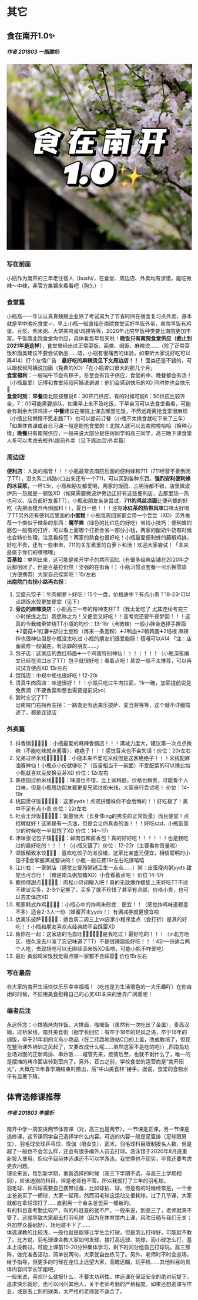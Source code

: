 # 其它

## 食在南开1.0✨
##### 作者 201803 一瓶酸奶
![题图](pictures\food\QQpic20210802225545.jpg)
### 写在前面
小瓶作为南开的三年老住宿人（bushi/，在食堂、周边店、外卖均有涉猎，能吃微辣～中辣，非官方集锦来看看吧（狗头）！  
### 食堂篇
小瓶高一一年认认真真兢兢业业除了考试周为了节省时间在宿舍复习点外卖，基本就是早中晚吃食堂✓，早上小瓶一般直接在南院食堂买好早饭外带，南院早饭有鸡蛋、豆浆、紫米粥、大饼夹鸡蛋\鸡排等等，2020年北院早饭种类要比南院更加丰富。午饭南北院食堂均供应，具体看每年每天啦！**晚饭只有南院食堂供应（截止到2021年是这样）**，食堂曾经出过正常菜饭、面类、焗饭、麻辣烫……（除了正常菜饭和面类建议不要尝试新品……唔，小瓶有很痛苦的体验，如果听大家说好吃可以再414）打个友情广告：**最好吃的麻辣烫见下文周边店！！！** 面类还是不错的，可以跟叔叔阿姨说加面（免费的XD）「在小瓶胃口很大的那几个月」  
**食堂福利**：一般端午节会有粽子，冬至会有饺子供应，食堂的中、晚餐都会有汤！（小瓶最爱）记得和食堂叔叔阿姨说谢谢！他们会感到快乐的XD 同时你也会快乐🦆  
**食堂时刻**：**早餐**南北院按理说6：30开门供应，有的时候可能6：50供应比较齐全，7：00可能需要排队，如果早上来不及吃饭，下早自习可以去食堂看看，可能会有剩余大饼鸡排✓ **中餐**建议在哪院上课去哪里吃饭，不然远距离抢食堂很麻烦（小瓶比较懒惰不愿走路TT）也可以提前订餐（小瓶不太挑食就吃下来了三年）「如果体育课或者自习课一般是能抢食堂的！北院人就可以去南院啦哈哈（换种心情」**晚餐**只有南院供应，一般来说大部分是住宿同学和高三同学，高三晚下课食堂人多可以考虑去校外\提前外卖（见下周边店\外卖篇）  
### 周边店
**便利店**：人类的福音！！！小瓶最常去南院后面的便利蜂和711（711经营不善倒闭了TT），没关系二纬路c口出来还有一个711，可以买到各种东西。**强烈安利便利蜂的冰豆浆**，一杯1.5r，小瓶和朋友都爱喝，两家的饭团、三明治都不错，店里微波炉热一热就是一顿饭XD（如果需要微波炉旁边正好有这些便利店，去那里热一热也可以，店员都好友善TT），小瓶和朋友亲身尝试，**711的鸡丝凉面**比便利蜂的好吃（先把面搅开再倒酱料！），夏日一绝！！！还有**冰红茶的热带风味**口味太好喝了TT另外还有便利店里面的**小蛋糕**！小瓶每周回家都会带一个尝尝（XD）另外推荐一个类似于辣条的东西：**魔芋爽**（绿色的比红色的好吃）省钱小技巧：便利蜂的面包一般有的打折，可以看上面哪个打折会省一部分小钱，两家的酸奶牛奶有时候也会特价处理，注意看标签！两家的熟食也很好吃！小瓶最爱便利蜂的藤椒鸡排，好吃不贵，还有一些串串，711的关东煮里的白萝卜和汤！欢迎大家尝试！「未来是属于你们的嘿嘿嘿」  
**百基拉**：单列出来，这可能是南开学子的共同回忆（有很多经典店铺在2020年之后都倒闭了，但是百基拉仍然！坚强的在街角！）小瓶习惯点套餐一可乐换雪碧（方便携带）大家自己探索吧！15r左右  
**出南院门右拐小路再右拐**：  
1. 宝盛元饺子：牛肉胡萝卜好吃！15个一盘，价格适中？有点小贵？18-23r可以点颂饭水饺更加便宜（见下）  
2. **旁边的麻辣烫店**：小瓶高三一年的精神支柱TT（我太爱吃了 尤其连续考完三小时统练之后）我愿称之为！又便宜又好吃！！高考完还要午夜梦回！！！这真的令我魂牵梦绕TT小瓶的均价：13-18r（点微辣）一般小胖会选择手擀面➕2蘑菇➕1红薯➕部分土豆粉（再来一条宽粉）➕2鸭血➕2鹌鹑蛋➕2培根 麻辣拌也很神仙但是小瓶没太吃过 小瓶的朋友们很爱腊肠！搭嘎可以414 「注：店面装修一般偏差，有洁癖的朋友……」  
3. 包子店：这家店的西红柿面➕一个鸡蛋特别神仙！！！！！！！（小瓶深夜编文已经在流口水了TT）包子就很好吃！看着点吧！蒸饺一般不太推荐，可以再试试方便面XD 13r左右  
4. 馄饨店：中规中矩也很好吃！12-20r  
5. 清真牛肉面店：味道很好！！！小瓶只吃过牛肉拉面，11r一碗，加面提前说是免费滴（不要香菜和葱也需要提前说yo）  
6. 暂时忘记了TT  
出南院门右拐再左拐：一路直走有达美乐披萨、麦当劳等等，这个就不详细描述了，都是连锁店  

### 外卖篇
1. 抖香锅🌟🌟🌟🌟🌟：小瓶最爱的麻辣香锅店！！！满减力度大，建议第一次点点微辣（不能吃辣就点酱香），绝绝子！！！感觉盲点也不会失误！价位：20r左右
2. 兄弟过桥米线🌟🌟🌟🌟🌟🌟：小瓶本来不爱吃米线但是这家绝绝子！！！米线配麻油赛神仙！小瓶点小份就够吃了（饭量相当于一碗面）不爱配菜的可以换比如小瓶就喜欢豆皮换豆芽XD 价位：12r左右
3. 景德园过桥米线🌟🌟🌟🌟：味道也不错，比上家稍逊，价格也稍贵，可能看个人口味，但是小瓶周边朋友都更爱兄弟过桥米线，大家自行尝试吧！ 价位：14-19r
4. 桃园煲仔饭🌟🌟🌟🌟🌟：这家yyds！点双拼腊味你不会后悔的！！好吃极了！美中不足有点小贵 价位：22r左右
5. 社会王炒饭🌟🌟🌟🌟🌟：饭量很大（长身体ing的男生的正常饭量）而且便宜！点招牌就好！这家是有一点油，但是会让你真香的油！！！好吃szd，小瓶饭量少的时候吃一半就饱了XD 价位：14～17r
6. 津味张记包子铺🌟🌟🌟🌟：鲜肉包和茴香包！真的好好吃！！！！！！也是我吃过的最好吃的！！！！（小瓶又饿了）价位：12-22r（主要看你饭量啦）
7. 颂饭精致水饺🌟🌟🌟：喜欢吃饺子的准没错，这家比宝盛元便宜，相信聪明的小茄子🍆会掌握满减要诀的！小瓶一般花费18r左右吃撑嘻嘻
8. 江川右：一家粥店（感觉比曼玲粥铺卫生一点点……）粥：皮蛋瘦肉粥yyds 甜党也可自行！（俺是南瓜粥加糖XD）小食看着点吧！ 价位 14-17r
9. 鲍师傅甜点🌟🌟🌟🌟🌟：肉松小贝闭眼入吧！真的无敌爆炸螺旋上天好吃TT不过不建议买多，2-3个足够了，买多了就不珍惜了甚至有点腻，价格小贵，也可以去实体店XD
10. 熊家韩式炸鸡🌟🌟🌟🌟：小瓶心中的炸鸡朱砂痣：便宜！！（感觉炸鸡味道都差不多）适合2-3人一份（蜂蜜芥末yyds！）有满减券就更便宜啦
11. 达美乐披萨🌟🌟🌟🌟🌟：适合周二周三上vx店家小程序里点（会打折）是真的好吃！！小瓶和朋友喜欢点经典款不会踩雷XD
12. 鱼你在一起：这家店的毛血旺🌟🌟🌟🌟🌟🌟是我吃过！最好吃的！！！（in北方地区，很久没去川渝了忘记味道了TT）不是很辣超级好吃！！！42r一份适合两个人吃，去现场吃可以无限续添米饭XD鱼唔，可能小瓶不咋爱吃）
13. 最后 黄焖鸡米饭我觉得点哪一家都不会踩雷🤝 价位15r左右

### 写在最后
㊗️大家的南开生活快快乐乐幸幸福福！（吃也是为生活增色的一大乐趣吖）在你自闭的时候，不妨用美食慰藉自己的心灵XD未来的世界广阔着呢！

### 编者后注
永远怀念：小馋猫烤肉拌饭，大排面，咖喱饭（虽然有一次吃出了金属），麦高汉姆，过桥米线，南开美食街（据学长回忆：有卒于18年的轻风之语，卒于16年的焗饭，卒于21年初的义乌小商品（在二纬路地铁站C口的上盖，改成教培了，但现在整治课外培训之风起了，又要改成什么呢……虽然这家不是吃的吧））,西南角劝业场对面的正新鸡排、串炒饭……城管先来，疫情后至，也就不剩什么了，唯一的是摆摊的烤冷面店转到室内了。另外，亘古之前，学校食堂的运营商是“南开阳光”，大概在15年春学期结束时撤出，后“中山美食林”接手。据说，食堂的食物水平有显著下降。

## 体育选修课推荐
##### 作者 201803 李盛忻
南开中学一周安排两节体育课（对，高三也是两节），一节课是正课，另一节课是选修课，这节课同学自己选择学什么内容。可选的内容一般是足篮排（足球限男生）、羽毛球垒球乒乓球、瑜伽（限女生）、武术。羽毛球科目限制报名人数，但是超了一般也不会怎么样，还会有很多编外人员去打球。游泳馆于2020年8月底重新投入使用，但似乎目前体选课还不可以学游泳。我觉得也不现实，毕竟还要考虑更衣问题。  
理论来说，每到新学期，重新选择的时候（高三下学期不选，与高三上学期相同），应该选别的科目。但是老师也不管。所以我就打了三年的羽毛球。  
羽毛球、乒乓球需要自己携带设备，比如球拍、球。但是有的时候经常是，一个金主爸爸买了一桶球，大家一起用，然而羽毛球这运动又很耗球，过了几节课，大家就都在拿烂球打了……直到另一个金主爸爸买一桶新的。  
有的科目查考勤比较严，有的科目查的就不严。一般来说，到高三了，老师就真不管了。这就导致大家都去打羽毛球（因为在体育馆内上课，风吹日晒与我们无关；外加群众基础好），场地装不下了……  
体选课教的比较浅，一般也就是能够让学生会打球，但是怎么打得好，可能就不教了。比方说，羽毛球课会教大家如何发球、接打高远球、挑球，而小球怎么打，基本上没教过。可能上课前10-20分钟集体学习，剩下时间分组自己打球玩。高三那阵，做完准备活动，简单说两句，大家就自由练习了。另外，老师时不时会巡场，给予指导，但更多的时候在座位上远望大家，高瞻远瞩，玩手机……其他科目的具体内容问学长学姐吧。  
一般来说，喜欢什么就报什么，不要太功利性。体选课在保证安全的绝对前提下，追求快乐就好。也可以问问其他人，关于老师考勤的严格程度。如果还想逃课写作业，或是去上别的球类，太严格的老师就不适合了。  